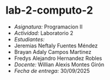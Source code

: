 # lab-2-computo-2
- *Asignatura:* Programacion  II  
- *Actividad:* Laboratorio 2  
- *Estudiantes:* 
- Jeremias Neftaly Fuentes Méndez
- Brayan Adaly Campos Martinez
- Fredys Alejandro Hernandez Robles 
- *Docente:* Willian Alexis Montes Girón 
- *Fecha de entrega:* 30/09/2025